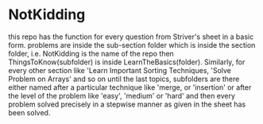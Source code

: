 # NotKidding

this repo has the function for every question from Striver's sheet in a basic form.
problems are inside the sub-section folder which is inside the section folder, i.e. NotKidding is the name of the repo then ThingsToKnow(subfolder) is inside
LearnTheBasics(folder).
Similarly, for every other section like 'Learn Important Sorting Techniques, 'Solve Problem on Arrays' and so on until the last topics, subfolders are there 
either named after a particular technique like 'merge, or 'insertion' or after the level of the problem like 'easy', 'medium' or 'hard' and then every problem 
solved precisely in a stepwise manner as given in the sheet has been solved. 
